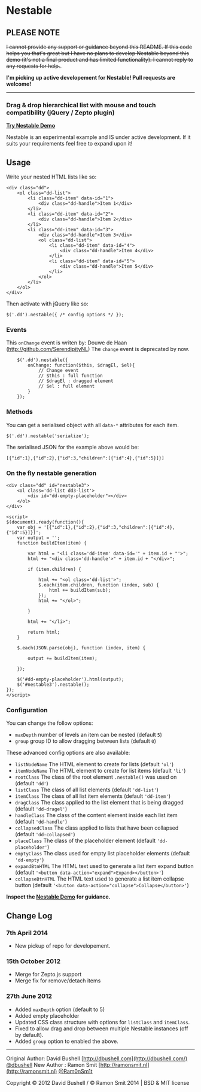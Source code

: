 Nestable
========

## PLEASE NOTE

~~I cannot provide any support or guidance beyond this README. If this code helps you that's great but I have no plans to develop Nestable beyond this demo (it's not a final product and has limited functionality). I cannot reply to any requests for help.~~.

**I'm picking up active developement for Nestable! Pull requests are welcome!**

* * *

### Drag & drop hierarchical list with mouse and touch compatibility (jQuery / Zepto plugin)

[**Try Nestable Demo**](http://dbushell.github.com/Nestable/)

Nestable is an experimental example and IS under active development. If it suits your requirements feel free to expand upon it!

## Usage

Write your nested HTML lists like so:

    <div class="dd">
        <ol class="dd-list">
            <li class="dd-item" data-id="1">
                <div class="dd-handle">Item 1</div>
            </li>
            <li class="dd-item" data-id="2">
                <div class="dd-handle">Item 2</div>
            </li>
            <li class="dd-item" data-id="3">
                <div class="dd-handle">Item 3</div>
                <ol class="dd-list">
                    <li class="dd-item" data-id="4">
                        <div class="dd-handle">Item 4</div>
                    </li>
                    <li class="dd-item" data-id="5">
                        <div class="dd-handle">Item 5</div>
                    </li>
                </ol>
            </li>
        </ol>
    </div>

Then activate with jQuery like so:

    $('.dd').nestable({ /* config options */ });

### Events

This `onChange` event is writen by: Douwe de Haan (http://github.com/SerendipityNL)
The `change` event is deprecated by now.
~~~
	$('.dd').nestable({
		onChange: function($this, $dragEl, $el){
			// Change event
			// $this : full function
			// $dragEl : dragged element
			// $el : full element
		}
	});
~~~
### Methods

You can get a serialised object with all `data-*` attributes for each item.

    $('.dd').nestable('serialize');

The serialised JSON for the example above would be:

    [{"id":1},{"id":2},{"id":3,"children":[{"id":4},{"id":5}]}]

### On the fly nestable generation
	<div class="dd" id="nestable3">
		<ol class='dd-list dd3-list'>
			<div id="dd-empty-placeholder"></div>
		</ol>
    </div>
	
	<script>
	$(document).ready(function(){ 
		var obj = '[{"id":1},{"id":2},{"id":3,"children":[{"id":4},{"id":5}]}]';
		var output = '';
		function buildItem(item) {
		
		    var html = "<li class='dd-item' data-id='" + item.id + "'>";
		    html += "<div class='dd-handle'>" + item.id + "</div>";
		
		    if (item.children) {
		
		        html += "<ol class='dd-list'>";
		        $.each(item.children, function (index, sub) {
		            html += buildItem(sub);
		        });
		        html += "</ol>";
		
		    }
		
		    html += "</li>";
		
		    return html;
		}
		
		$.each(JSON.parse(obj), function (index, item) {
		
		    output += buildItem(item);
		
		});
		
		$('#dd-empty-placeholder').html(output);
		$('#nestable3').nestable();
	});
	</script>
	
### Configuration
You can change the follow options:

* `maxDepth` number of levels an item can be nested (default `5`)
* `group` group ID to allow dragging between lists (default `0`)

These advanced config options are also available:

* `listNodeName` The HTML element to create for lists (default `'ol'`)
* `itemNodeName` The HTML element to create for list items (default `'li'`)
* `rootClass` The class of the root element `.nestable()` was used on (default `'dd'`)
* `listClass` The class of all list elements (default `'dd-list'`)
* `itemClass` The class of all list item elements (default `'dd-item'`)
* `dragClass` The class applied to the list element that is being dragged (default `'dd-dragel'`)
* `handleClass` The class of the content element inside each list item (default `'dd-handle'`)
* `collapsedClass` The class applied to lists that have been collapsed (default `'dd-collapsed'`)
* `placeClass` The class of the placeholder element (default `'dd-placeholder'`)
* `emptyClass` The class used for empty list placeholder elements (default `'dd-empty'`)
* `expandBtnHTML` The HTML text used to generate a list item expand button (default `'<button data-action="expand">Expand></button>'`)
* `collapseBtnHTML` The HTML text used to generate a list item collapse button (default `'<button data-action="collapse">Collapse</button>'`)

**Inspect the [Nestable Demo](http://ramonsmit.github.io/Nestable/) for guidance.**

## Change Log

### 7th April 2014

* New pickup of repo for developement. 

### 15th October 2012

* Merge for Zepto.js support
* Merge fix for remove/detach items

### 27th June 2012

* Added `maxDepth` option (default to 5)
* Added empty placeholder
* Updated CSS class structure with options for `listClass` and `itemClass`.
* Fixed to allow drag and drop between multiple Nestable instances (off by default).
* Added `group` option to enabled the above.

* * *

Original Author: David Bushell [http://dbushell.com](http://dbushell.com/) [@dbushell](http://twitter.com/dbushell/)
New Author     : Ramon Smit    [http://ramonsmit.nl](http://ramonsmit.nl) [@Ram0nSm1t](https://twitter.com/Ram0nSm1t/)

Copyright © 2012 David Bushell / © Ramon Smit 2014 | BSD & MIT license
